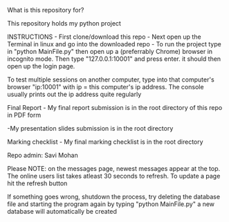 What is this repository for?

This repository holds my python project

INSTRUCTIONS - First clone/download this repo - Next open up the Terminal in linux and go into the downloaded repo - To run the project type in "python MainFile.py" then open up a (preferrably Chrome) browser in incognito mode. Then type "127.0.0.1:10001" and press enter. it should then open up the login page.

To test multiple sessions on another computer, type into that computer's browser "ip:10001" with ip = this computer's ip address. The console usually prints out the ip address quite regularly

Final Report - My final report submission is in the root directory of this repo in PDF form 

-My presentation slides submission is in the root directory 

Marking checklist - My final marking checklist is in the root directory 

Repo admin: Savi Mohan

Please NOTE: on the messages page, newest messages appear at the top. The online users list takes atleast 30 seconds to refresh. To update a page hit the refresh button

If something goes wrong, shutdown the process, try deleting the database file and starting the program again by typing "python MainFile.py" a new database will automatically be created
